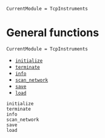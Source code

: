 ```@meta
CurrentModule = TcpInstruments
```

# General functions
```@meta
CurrentModule = TcpInstruments
```

- [`initialize`](@ref)
- [`terminate`](@ref)
- [`info`](@ref)
- [`scan_network`](@ref)
- [`save`](@ref)
- [`load`](@ref)

```@docs
initialize
terminate
info
scan_network
save
load
```

